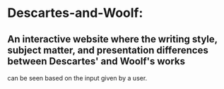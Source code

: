# Descartes-and-Woolf: 
## An interactive website where the writing style, subject matter, and presentation differences between Descartes' and Woolf's works
can be seen based on the input given by a user.  
